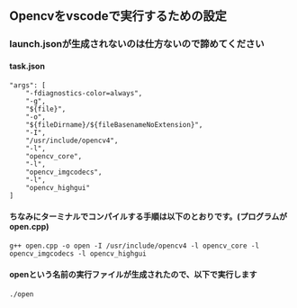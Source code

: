 ## Opencvをvscodeで実行するための設定

### launch.jsonが生成されないのは仕方ないので諦めてください
#### task.json
```
"args": [
    "-fdiagnostics-color=always",
    "-g",
    "${file}",
    "-o",
    "${fileDirname}/${fileBasenameNoExtension}",
    "-I",
    "/usr/include/opencv4",
    "-l",
    "opencv_core",
    "-l",
    "opencv_imgcodecs",
    "-l",
    "opencv_highgui"
]
```


#### ちなみにターミナルでコンパイルする手順は以下のとおりです。(プログラムがopen.cpp)
```
g++ open.cpp -o open -I /usr/include/opencv4 -l opencv_core -l opencv_imgcodecs -l opencv_highgui
```
#### openという名前の実行ファイルが生成されたので、以下で実行します
```
./open
```
